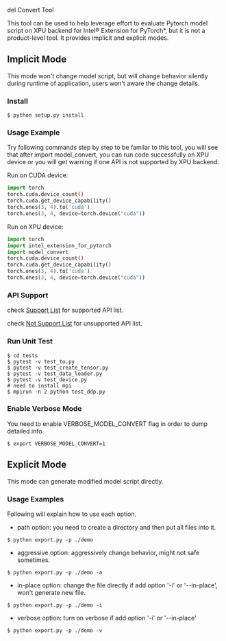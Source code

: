 
del Convert Tool

This tool can be used to help leverage effort to evaluate Pytorch model script on XPU backend for Intel® Extension for PyTorch*, but it is not a product-level tool.
It provides implicit and explicit modes.


## Implicit Mode

This mode won't change model script, but will change behavior silently during runtime of application, users won't aware the change details.

### Install
```console
$ python setup.py install
```

### Usage Example

Try following commands step by step to be familar to this tool, you will see that after import model_convert, you can run code successfully on XPU device or you will get warning if one API is not supported by XPU backend.

Run on CUDA device:
```python
import torch
torch.cuda.device_count()
torch.cuda.get_device_capability()
torch.ones(3, 4).to('cuda')
torch.ones(3, 4, device=torch.device("cuda"))
```
Run on XPU device:
```python
import torch
import intel_extension_for_pytorch
import model_convert
torch.cuda.device_count()
torch.cuda.get_device_capability()
torch.ones(3, 4).to('cuda')
torch.ones(3, 4, device=torch.device("cuda"))
```


### API Support 

check [Support List](./model_convert/yaml/api_supported_by_xpu.yaml) for supported API list.

check [Not Support List](./model_convert/yaml/api_unsupported_by_xpu.yaml) for unsupported API list.


### Run Unit Test

```console
$ cd tests
$ pytest -v test_to.py
$ pytest -v test_create_tensor.py
$ pytest -v test_data_loader.py
$ pytest -v test_device.py
# need to install mpi
$ mpirun -n 2 python test_ddp.py
```

### Enable Verbose Mode
You need to enable VERBOSE_MODEL_CONVERT flag in order to dump detailed info.

```console
$ export VERBOSE_MODEL_CONVERT=1
```

## Explicit Mode

This mode can generate modified model script directly. 


### Usage Examples

Following will explain how to use each option.

* path option: you need to create a directory and then put all files into it.

```console
$ python export.py -p ./demo
```

* aggressive option: aggressively change behavior, might not safe sometimes. 

```console
$ python export.py -p ./demo -a
```

* in-place option: change the file directly if add option '-i' or '--in-place', won't generate new file.

```console
$ python export.py -p ./demo -i
```

* verbose option: turn on verbose if add option '-i' or '--in-place'

```console
$ python export.py -p ./demo -v
```


